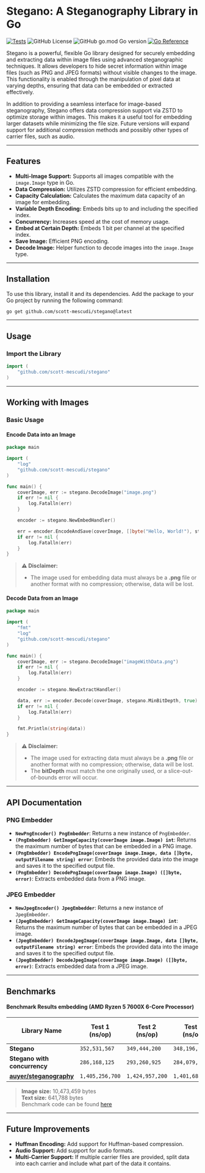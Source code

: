 # Stegano: A Steganography Library in Go

[![Tests](https://github.com/scott-mescudi/stegano/actions/workflows/go.yml/badge.svg?event=push)](https://github.com/scott-mescudi/stegano/actions/workflows/go.yml)
![GitHub License](https://img.shields.io/github/license/scott-mescudi/stegano)
![GitHub go.mod Go version](https://img.shields.io/github/go-mod/go-version/scott-mescudi/stegano)
[![Go Reference](https://pkg.go.dev/badge/github.com/scott-mescudi/stegano.svg)](https://pkg.go.dev/github.com/scott-mescudi/stegano)

Stegano is a powerful, flexible Go library designed for securely embedding and extracting data within image files using advanced steganographic techniques. It allows developers to hide secret information within image files (such as PNG and JPEG formats) without visible changes to the image. This functionality is enabled through the manipulation of pixel data at varying depths, ensuring that data can be embedded or extracted effectively.

In addition to providing a seamless interface for image-based steganography, Stegano offers data compression support via ZSTD to optimize storage within images. This makes it a useful tool for embedding larger datasets while minimizing the file size. Future versions will expand support for additional compression methods and possibly other types of carrier files, such as audio.

---

## Features

- **Multi-Image Support:** Supports all images compatible with the `image.Image` type in Go.  
- **Data Compression:** Utilizes ZSTD compression for efficient embedding.  
- **Capacity Calculation:** Calculates the maximum data capacity of an image for embedding.  
- **Variable Depth Encoding:** Embeds bits up to and including the specified index.  
- **Concurrency:** Increases speed at the cost of memory usage.  
- **Embed at Certain Depth:** Embeds 1 bit per channel at the specified index.  
- **Save Image:** Efficient PNG encoding.  
- **Decode Image:** Helper function to decode images into the `image.Image` type.  

---

## Installation

To use this library, install it and its dependencies. Add the package to your Go project by running the following command:

```bash
go get github.com/scott-mescudi/stegano@latest
```

---

## Usage

### Import the Library

```go
import (
    "github.com/scott-mescudi/stegano"
)
```

---

## Working with Images

### Basic Usage

#### Encode Data into an Image

```go
package main

import (
    "log"
    "github.com/scott-mescudi/stegano"
)

func main() {
    coverImage, err := stegano.DecodeImage("image.png")
    if err != nil {
        log.Fatalln(err)
    }

    encoder := stegano.NewEmbedHandler()

    err = encoder.EncodeAndSave(coverImage, []byte("Hello, World!"), stegano.MinBitDepth, stegano.DefaultPngOutputFile, true)
    if err != nil {
        log.Fatalln(err)
    }
}
```

> **⚠ Disclaimer:**  
> - The image used for embedding data must always be a **.png** file or another format with no compression; otherwise, data will be lost.  

#### Decode Data from an Image

```go
package main

import (
    "fmt"
    "log"
    "github.com/scott-mescudi/stegano"
)

func main() {
    coverImage, err := stegano.DecodeImage("imageWithData.png")
    if err != nil {
        log.Fatalln(err)
    }

    encoder := stegano.NewExtractHandler()

    data, err := encoder.Decode(coverImage, stegano.MinBitDepth, true)
    if err != nil {
        log.Fatalln(err)
    }

    fmt.Println(string(data))
}
```

> **⚠ Disclaimer:**  
> - The image used for extracting data must always be a **.png** file or another format with no compression; otherwise, data will be lost.  
> - The **bitDepth** must match the one originally used, or a slice-out-of-bounds error will occur.  

---

## API Documentation

### PNG Embedder

- **`NewPngEncoder() PngEmbedder`**: Returns a new instance of `PngEmbedder`.
- **`(PngEmbedder) GetImageCapacity(coverImage image.Image) int`**: Returns the maximum number of bytes that can be embedded in a PNG image.
- **`(PngEmbedder) EncodePngImage(coverImage image.Image, data []byte, outputFilename string) error`**: Embeds the provided data into the image and saves it to the specified output file.
- **`(PngEmbedder) DecodePngImage(coverImage image.Image) ([]byte, error)`**: Extracts embedded data from a PNG image.

### JPEG Embedder

- **`NewJpegEncoder() JpegEmbedder`**: Returns a new instance of `JpegEmbedder`.
- **`(JpegEmbedder) GetImageCapacity(coverImage image.Image) int`**: Returns the maximum number of bytes that can be embedded in a JPEG image.
- **`(JpegEmbedder) EncodeJpegImage(coverImage image.Image, data []byte, outputFilename string) error`**: Embeds the provided data into the image and saves it to the specified output file.
- **`(JpegEmbedder) DecodeJpegImage(coverImage image.Image) ([]byte, error)`**: Extracts embedded data from a JPEG image.

---

## Benchmarks

#### Benchmark Results embedding (AMD Ryzen 5 7600X 6-Core Processor)

| **Library Name**              | **Test 1 (ns/op)** | **Test 2 (ns/op)** | **Test 3 (ns/op)** | **Avg Time (ns/op)** | **Avg Time (ms/op)** |
|-------------------------------|--------------------|--------------------|--------------------|----------------------|----------------------|
| **Stegano**                    | `352,531,567`      | `349,444,200`      | `348,196,967`      | **`350,390,578`**    | **`350.39`**      |
| **Stegano with concurrency**   | `286,168,125`      | `293,260,925`      | `284,079,175`      | **`287,169,408`**    | **`287.17`**      |
| [**auyer/steganography**](https://github.com/auyer/steganography)       | `1,405,256,700`    | `1,424,957,200`    | `1,401,682,600`    | **`1,410,965,500`**  | **`1,410.97`**    |

> **Image size:** 10,473,459 bytes  
> **Text size:** 641,788 bytes  
> Benchmark code can be found [here](./examples/steganobench)

---

## Future Improvements

- **Huffman Encoding:** Add support for Huffman-based compression.
- **Audio Support:** Add support for audio formats.
- **Multi-Carrier Support:** If multiple carrier files are provided, split data into each carrier and include what part of the data it contains.
